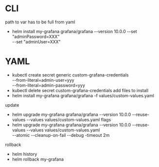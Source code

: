 # CLI 
path  to var has to be full from yaml

- helm install my-grafana grafana/grafana --version 10.0.0 --set "adminPassword=XXX" \
--set "adminUser=XXX"

# YAML

- kubectl create secret generic custom-grafana-credentials \
  --from-literal=admin-user=yyy \
  --from-literal=admin-password=yyy
- kubectl delete secret custom-grafana-credentials
add files to install
- helm install my-grafana grafana/grafana -f values/custom-values.yaml

update
- helm upgrade my-grafana grafana/grafana --version 10.0.0 --reuse-values --values values/custom-values.yaml
flags
- helm upgrade my-grafana grafana/grafana --version 10.0.0 --reuse-values --values values/custom-values.yaml \
--atomic --cleanup-on-fail --debug -timeout 2m

rollback
- helm history <releaseName> 
- helm rollback my-grafana <revNumber>

